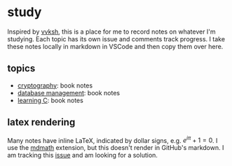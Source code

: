 # study

Inspired by [vvksh](https://github.com/vvksh/learning_stuff), this is a place for me to record notes on whatever I'm studying. Each topic has its own issue and comments track progress. I take these notes locally in markdown in VSCode and then copy them over here.

## topics

- [cryptography](https://github.com/rrkane/study/issues/1): book notes
- [database management](https://github.com/rrkane/study/issues/2): book notes
- [learning C](https://github.com/rrkane/study/issues/3): book notes

## latex rendering

Many notes have inline LaTeX, indicated by dollar signs, e.g. $e^{i\pi} + 1 = 0$. I use the [mdmath](https://github.com/goessner/mdmath) extension, but this doesn't render in GitHub's markdown. I am tracking this [issue](https://github.com/rrkane/study/issues/4) and am looking for a solution.
